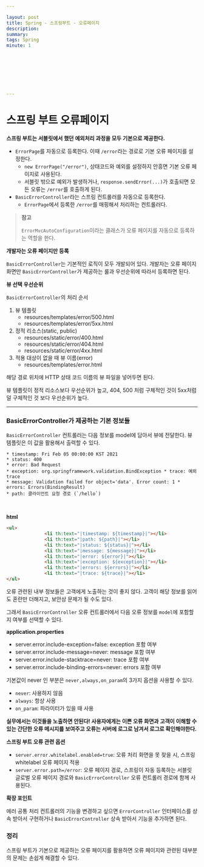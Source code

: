 ```yaml
---

layout: post
title: Spring - 스프링부트 - 오류페이지
description: 
summary: 
tags: Spring
minute: 1








---
```




# 스프링 부트 오류페이지



**스프링 부트는 서블릿에서 했던 예외처리 과정을 모두 기본으로 제공한다.**

- `ErrorPage`를 자동으로 등록한다. 이때 `/error`라는 경로로 기본 오류 페이지를 설정한다.
  - `new ErrorPage("/error")`, 상태코드와 예외를 설정하지 안흥면 기본 오류 페이지로 사용된다.
  - 서블릿 밖으로 예외가 발생하거나, `response.sendError(...)`가 호출되면 모든 오류는 `/error`를 호출하게 된다.
- `BasicErrorController`라는 스프링 컨트롤러를 자동으로 등록한다.
  - `ErrorPage`에서 등록한 `/error`를 매핑해서 처리하는 컨트롤러다.



> **참고**
>
> `ErrorMvcAutoConfiguration`이라는 클래스가 오류 페이지를 자동으로 등록하는 역할을 한다.



**개발자는 오류 페이지만 등록**

`BasicErrorController`는 기본적인 로직이 모두 개발되어 있다.
개발자는 오류 페이지 화면만 `BasicErrorController`가 제공하는 룰과 우선순위에 따라서 등록하면 된다. 



**뷰 선택 우선순위**

`BasicErrorController`의 처리 순서

1. 뷰 템플릿
   - resources/templates/error/500.html
   - resources/templates/error/5xx.html
2. 정적 리소스(static, public)
   - resources/static/error/400.html
   - resources/static/error/404.html
   - resources/static/error/4xx.html
3. 적용 대상이 없을 때 뷰 이름(error)
   - resources/templates/error.html



해당 경로 위치에 HTTP 상태 코드 이름의 뷰 파일을 넣어두면 된다.

뷰 템플릿이 정적 리소스보다 우선순위가 높고, 404, 500 처럼 구체적인 것이 5xx처럼 덜 구체적인 것 보다 우선순위가 높다.

---



### BasicErrorController가 제공하는 기본 정보들

`BasicErrorController` 컨트롤러는 다음 정보를 model에 담아서 뷰에 전달한다. 뷰 템플릿은 이 값을 활용해서 출력할 수 있다.



```
* timestamp: Fri Feb 05 00:00:00 KST 2021
* status: 400
* error: Bad Request
* exception: org.springframework.validation.BindException * trace: 예외 trace
* message: Validation failed for object='data'. Error count: 1 * errors: Errors(BindingResult)
* path: 클라이언트 요청 경로 (`/hello`)
```

  

<br/>

**html**

```html
<ul>
              <li th:text="|timestamp: ${timestamp}|"></li>
              <li th:text="|path: ${path}|"></li>
              <li th:text="|status: ${status}|"></li>
              <li th:text="|message: ${message}|"></li>
              <li th:text="|error: ${error}|"></li>
              <li th:text="|exception: ${exception}|"></li>
              <li th:text="|errors: ${errors}|"></li>
              <li th:text="|trace: ${trace}|"></li>
</ul>
```



오류 관련된 내부 정보들은 고객에게 노출하는 것이 좋지 않다. 고객이 해당 정보를 읽어도 혼란만 더해지고, 보안상 문제가 될 수도 있다.

그래서 `BasicErrorController` 오류 컨트롤러에서 다음 오류 정보를 `model`에 포함할지 여부를 선택할 수 있다.



**application.properties**

- server.error.include-exception=false: exception 포함 여부
- server.error.include-message=never: message 포함 여부
- server.error.include-stacktrace=never: trace 포함 여부
- server.error.include-binding-errors=never: errors 포함 여부



기본값이 never 인 부분은 `never,always,on_param`의 3가지 옵션을 사용할 수 있다.

- `never`: 사용하지 않음
- `always`: 항상 사용
- `on_param`: 파라미터가 있을 때 사용



**실무에서는 이것들을 노출하면 안된다! 사용자에게는 이쁜 오류 화면과 고객이 이해할 수 있는 간단한 오류 메시지를 보여주고 오류는 서버에 로그로 남겨서 로그로 확인해야한다.**



**스프링 부트 오류 관련 옵션**

- `server.error.whitelabel.enabled=true`: 오류 처리 화면을 못 찾을 시, 스프링 whitelabel 오류 페이지 적용
- `server.error.path=/error`: 오류 페이지 경로, 스프링이 자동 등록하는 서블릿 글로벌 오류 페이지 경로와 `BasicErrorController` 오류 컨트롤러 경로에 함께 사용된다.



**확장 포인트**

에러 공통 처리 컨트롤러의 기능을 변경하고 싶으면 `ErrorController` 인터페이스를 상속 받아서 구현하거나 `BasicErrorController` 상속 받아서 기능을 추가하면 된다.



### 정리

스프링 부트가 기본으로 제공하는 오류 페이지를 활용하면 오류 페이지와 관련된 대부분의 문제는 손쉽게 해결할 수 있다.